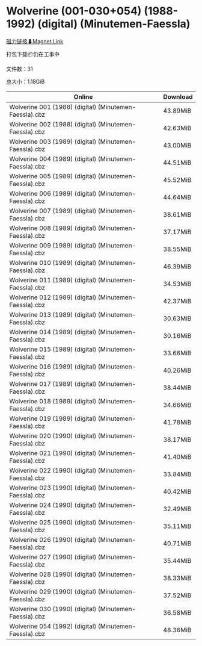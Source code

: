 # Wolverine (001-030+054) (1988-1992) (digital) (Minutemen-Faessla)

[磁力链接⬇Magnet Link](magnet:?xt=urn:btih:bff3c24a588ae8d7d5562c3138b30d9a840b5db4&dn=Wolverine%20%28001-030%2B054%29%20%281988-1992%29%20%28digital%29%20%28Minutemen-Faessla%29)

打包下载📦仍在工事中

文件数：31

总大小：1.18GiB

Online | Download
--- | ---
Wolverine 001 (1988) (digital) (Minutemen-Faessla).cbz | 43.89MiB
Wolverine 002 (1988) (digital) (Minutemen-Faessla).cbz | 42.63MiB
Wolverine 003 (1989) (digital) (Minutemen-Faessla).cbz | 43.00MiB
Wolverine 004 (1989) (digital) (Minutemen-Faessla).cbz | 44.51MiB
Wolverine 005 (1989) (digital) (Minutemen-Faessla).cbz | 45.52MiB
Wolverine 006 (1989) (digital) (Minutemen-Faessla).cbz | 44.64MiB
Wolverine 007 (1989) (digital) (Minutemen-Faessla).cbz | 38.61MiB
Wolverine 008 (1989) (digital) (Minutemen-Faessla).cbz | 37.17MiB
Wolverine 009 (1989) (digital) (Minutemen-Faessla).cbz | 38.55MiB
Wolverine 010 (1989) (digital) (Minutemen-Faessla).cbz | 46.39MiB
Wolverine 011 (1989) (digital) (Minutemen-Faessla).cbz | 34.53MiB
Wolverine 012 (1989) (digital) (Minutemen-Faessla).cbz | 42.37MiB
Wolverine 013 (1989) (digital) (Minutemen-Faessla).cbz | 30.63MiB
Wolverine 014 (1989) (digital) (Minutemen-Faessla).cbz | 30.16MiB
Wolverine 015 (1989) (digital) (Minutemen-Faessla).cbz | 33.66MiB
Wolverine 016 (1989) (digital) (Minutemen-Faessla).cbz | 40.26MiB
Wolverine 017 (1989) (digital) (Minutemen-Faessla).cbz | 38.44MiB
Wolverine 018 (1989) (digital) (Minutemen-Faessla).cbz | 34.66MiB
Wolverine 019 (1989) (digital) (Minutemen-Faessla).cbz | 41.78MiB
Wolverine 020 (1990) (digital) (Minutemen-Faessla).cbz | 38.17MiB
Wolverine 021 (1990) (digital) (Minutemen-Faessla).cbz | 41.40MiB
Wolverine 022 (1990) (digital) (Minutemen-Faessla).cbz | 33.84MiB
Wolverine 023 (1990) (digital) (Minutemen-Faessla).cbz | 40.42MiB
Wolverine 024 (1990) (digital) (Minutemen-Faessla).cbz | 32.49MiB
Wolverine 025 (1990) (digital) (Minutemen-Faessla).cbz | 35.11MiB
Wolverine 026 (1990) (digital) (Minutemen-Faessla).cbz | 40.71MiB
Wolverine 027 (1990) (digital) (Minutemen-Faessla).cbz | 35.44MiB
Wolverine 028 (1990) (digital) (Minutemen-Faessla).cbz | 38.33MiB
Wolverine 029 (1990) (digital) (Minutemen-Faessla).cbz | 37.52MiB
Wolverine 030 (1990) (digital) (Minutemen-Faessla).cbz | 36.58MiB
Wolverine 054 (1992) (digital) (Minutemen-Faessla).cbz | 48.36MiB